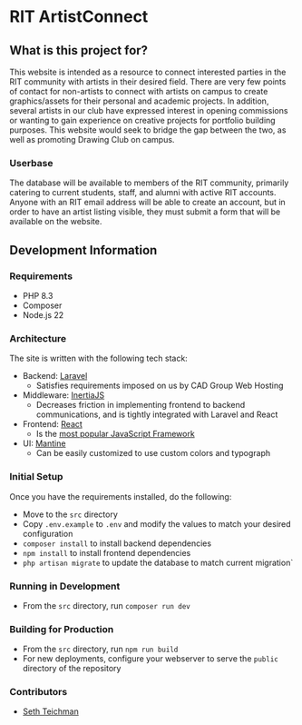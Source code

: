 # RIT ArtistConnect

## What is this project for?

This website is intended as a resource to connect interested parties in the RIT
community with artists in their desired field. There are very few points of contact for
non-artists to connect with artists on campus to create graphics/assets for their
personal and academic projects. In addition, several artists in our club have
expressed interest in opening commissions or wanting to gain experience on
creative projects for portfolio building purposes. This website would seek to bridge
the gap between the two, as well as promoting Drawing Club on campus.

### Userbase

The database will be available to members of the RIT community, primarily catering
to current students, staff, and alumni with active RIT accounts. Anyone with an RIT
email address will be able to create an account, but in order to have an artist listing
visible, they must submit a form that will be available on the website.

## Development Information

### Requirements

- PHP 8.3
- Composer
- Node.js 22

### Architecture

The site is written with the following tech stack:
- Backend: [Laravel](https://laravel.com)
  - Satisfies requirements imposed on us by CAD Group Web Hosting 
- Middleware: [InertiaJS](https://inertiajs.com)
  - Decreases friction in implementing frontend to backend
    communications, and is tightly integrated with Laravel and React
- Frontend: [React](https://react.dev)
  - Is the [most popular JavaScript Framework](https://2024.stateofjs.com/en-US/libraries/front-end-frameworks/) 
- UI: [Mantine](https://mantine.dev)
  - Can be easily customized to use custom colors and typograph

### Initial Setup

Once you have the requirements installed, do the following:
- Move to the `src` directory
- Copy `.env.example` to `.env` and modify the values to match your desired configuration
- `composer install` to install backend dependencies
- `npm install` to install frontend dependencies
- `php artisan migrate` to update the database to match current migration`

### Running in Development

- From the `src` directory, run `composer run dev`

### Building for Production

- From the `src` directory, run `npm run build`
- For new deployments, configure your webserver to serve the `public` directory of the repository 

### Contributors

- [Seth Teichman](https://github.com/smt5541)
